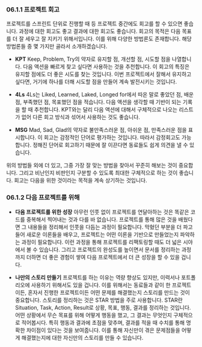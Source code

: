 ###  06.1.1 프로젝트 회고

프로젝트를 스프린트 단위로 진행할 때 등 프로젝트 중간에도 회고를 할 수 있으면 좋습니다. 과정에 대한 회고도 좋고 결과에 대한 회고도 좋습니다. 회고의 목적은 다음 목표를 더 잘 세우고 잘 지키기 위해서입니다. 이를 위해 다양한 방법론도 존재합니다. 해당 방법론들 중 몇 가지만 골라서 소개하겠습니다.

- **KPT**
Keep, Problem, Try의 약자로 유지할 점, 개선할 점, 시도할 점을 나열합니다. 다음 액션을 빠르게 찾고 싶다면 사용하는 것을 추천합니다. 이 회고의 특징은 유지할 점에도 더 좋은 시도를 찾는 것입니다. 이번 프로젝트에서 잘해서 유지하고 싶다면, 거기에 하나를 더해 시도할 점을 만들어 계속 발전시키는 것입니다.

- **4Ls**
4Ls는 Liked, Learned, Laked, Longed for에서 따온 말로 좋았던 점, 배운 점, 부족했던 점, 목표했던 점을 적습니다. 다음 액션을 생각할 때 기반이 되는 기록을 할 때 추천합니다. KPT와는 달리 다음 액션에 대해서 구체적으로 나오는 리스트가 없어 다른 회고 방식과 섞어서 사용하는 것도 좋습니다. 

- **MSG**
Mad, Sad, Glad의 약자로 불만족스러운 점, 아쉬운 점, 만족스러운 점을 표시합니다. 이 회고는 감정적인 단어로 평가하는 것입니다. 따라서 감정회고도 가능합니다. 정해진 단어로 회고하기 때문에 잘 이끈다면 동료들도 쉽게 의견을 낼 수 있습니다.

위의 방법들 외에 더 있고, 그중 가장 잘 맞는 방법을 찾아서 꾸준히 해보는 것이 중요합니다. 그리고 비난인지 비판인지 구분할 수 있도록 최대한 구체적으로 하는 것이 좋습니다. 회고는 다음을 위한 것이라는 목적을 계속 상기하는 것입니다.

### 06.1.2 다음 프로젝트를 위해

- **다음 프로젝트를 위한 성장**
아무런 인풋 없이 프로젝트를 연달아하는 것은 똑같은 코드를 중복해서 찍어내는 것과 다를 바 없습니다. 프로젝트를 통해 많은 것을 배웠다면 그 내용들을 정리해서 인풋을 다듬는 과정이 필요합니다. 막혔던 부분을 더 파고들어 새로운 이론들을 배우고, 프로젝트는 어떤 이론을 기반으로 만들었는지 파악하는 과정이 필요합니다. 이런 과정을 통해 프로젝트를 리팩토링할 때도 더 넓은 시야에서 볼 수 있습니다. 그리고 프로젝트의 완성도를 높이면서 문서를 정리하는 과정까지 더하면 더 좋은 경험이 쌓여 다음 프로젝트에서 더 큰 성장을 할 수 있을 겁니다.

- **나만의 스토리 만들기**
프로젝트를 하는 이유는 역량 향상도 있지만, 이력서나 포트폴리오에 사용하기 위해서도 있을 겁니다. 이를 위해서는 동료들과 같이 한 프로젝트이든, 혼자서 진행한 프로젝트이든 어떤 문제를 해결했는지 스토리를 만드는 것이 중요합니다. 스토리를 정리하는 것은 STAR 방법을 주로 사용합니다.
STAR란 Situation, Task, Action, Result로 상황, 목표, 행동, 결과를 정리하는 것입니다. 어떤 상황에서 무슨 목표를 위해 어떻게 행동을 했고, 그 결과는 무엇인지 구체적으로 적어봅시다. 특히 행동과 결과에 초점을 맞추며, 결과를 적을 때 수치를 통해 명확한 차이점이 있다는 것을 보여줍니다. 이를 통해 자신만이 겪은 문제점들을 어떻게 해결했는지에 대한 자신만의 스토리를 만들 수 있습니다.
